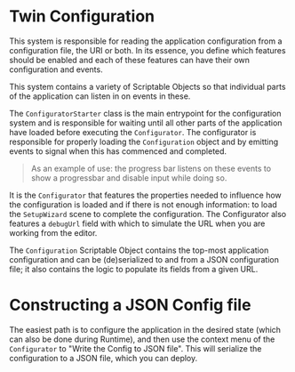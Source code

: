 Twin Configuration
==================

This system is responsible for reading the application configuration from a configuration file, the URI or both. In its
essence, you define which features should be enabled and each of these features can have their own configuration and
events.

This system contains a variety of Scriptable Objects so that individual parts of the application can listen in on events
in these. 

The `ConfiguratorStarter` class is the main entrypoint for the configuration system and is responsible for waiting
until all other parts of the application have loaded before executing the `Configurator`. The configurator is 
responsible for properly loading the `Configuration` object and by emitting events to signal when this has commenced and 
completed.

> As an example of use: the progress bar listens on these events to show a progressbar and disable input while doing so.

It is the `Configurator` that features the properties needed to influence how the configuration is loaded and if there
is not enough information: to load the `SetupWizard` scene to complete the configuration. The Configurator also features
a `debugUrl` field with which to simulate the URL when you are working from the editor.

The `Configuration` Scriptable Object contains the top-most application configuration and can be (de)serialized to and 
from a JSON configuration file; it also contains the logic to populate its fields from a given URL.

# Constructing a JSON Config file

The easiest path is to configure the application in the desired state (which can also be done during Runtime), and then 
use the context menu of the `Configurator` to "Write the Config to JSON file". This will serialize the configuration
to a JSON file, which you can deploy.